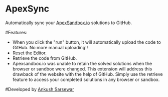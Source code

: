 # ApexSync
Automatically sync your [ApexSandbox.io](https://www.apexsandbox.io/) solutions to GitHub.

#Features:
- When you click the "run" button, it will automatically upload the code to GitHub. No more manual uploading!!
- Reset the Editor.
- Retrieve the code from GitHub.
- Apexsandbox.io was unable to retain the solved solutions when the browser or sandbox were changed. This extension will address this drawback of the website with the help of GitHub. Simply use the retrieve feature to access your completed solutions in any browser or sandbox.

#Developed by [Ankush Sarsewar](https://github.com/Sarsewar/)

